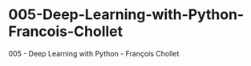 # 005-Deep-Learning-with-Python-Francois-Chollet
005 - Deep Learning with Python - François Chollet
